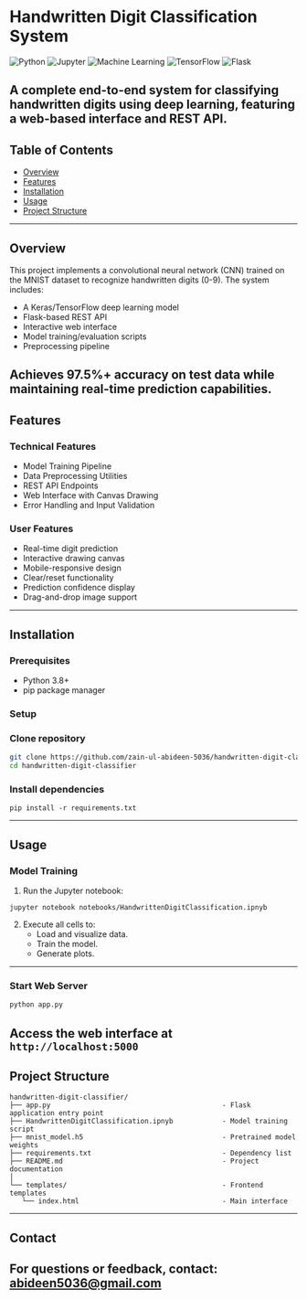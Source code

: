 # Handwritten Digit Classification System

![Python](https://img.shields.io/badge/Python-3.8%2B-blue)
![Jupyter](https://img.shields.io/badge/Jupyter-Notebook-orange)
![Machine Learning](https://img.shields.io/badge/Machine-Learning-brightgreen)
![TensorFlow](https://img.shields.io/badge/TensorFlow-2.0%2B-orange)
![Flask](https://img.shields.io/badge/Flask-2.0%2B-lightgrey)


A complete end-to-end system for classifying handwritten digits using deep learning, featuring a web-based interface and REST API.
---

## Table of Contents
- [Overview](#overview)
- [Features](#features)
- [Installation](#installation)
- [Usage](#usage)
- [Project Structure](#project-structure)
---

## Overview
This project implements a convolutional neural network (CNN) trained on the MNIST dataset to recognize handwritten digits (0-9). The system includes:

- A Keras/TensorFlow deep learning model
- Flask-based REST API
- Interactive web interface
- Model training/evaluation scripts
- Preprocessing pipeline

Achieves 97.5%+ accuracy on test data while maintaining real-time prediction capabilities.
---

## Features

### Technical Features
- Model Training Pipeline
- Data Preprocessing Utilities
- REST API Endpoints
- Web Interface with Canvas Drawing
- Error Handling and Input Validation

### User Features
- Real-time digit prediction
- Interactive drawing canvas
- Mobile-responsive design
- Clear/reset functionality
- Prediction confidence display
- Drag-and-drop image support
---

## Installation

### Prerequisites
- Python 3.8+
- pip package manager

### Setup

### Clone repository
```bash
git clone https://github.com/zain-ul-abideen-5036/handwritten-digit-classifier.git
cd handwritten-digit-classifier
```

### Install dependencies
```
pip install -r requirements.txt
```
---

## Usage

### Model Training
1. Run the Jupyter notebook:
```
jupyter notebook notebooks/HandwrittenDigitClassification.ipnyb
```
2. Execute all cells to:
    - Load and visualize data.
    - Train the model.
    - Generate plots.
---

### Start Web Server
```bash
python app.py
```

Access the web interface at ```http://localhost:5000```
---

## Project Structure
```
handwritten-digit-classifier/
├── app.py                                          - Flask application entry point
├── HandwrittenDigitClassification.ipnyb            - Model training script
├── mnist_model.h5                                  - Pretrained model weights
├── requirements.txt                                - Dependency list
├── README.md                                       - Project documentation
│
└── templates/                                      - Frontend templates
   └── index.html                                   - Main interface
```

---

## Contact
For questions or feedback, contact: abideen5036@gmail.com
---
